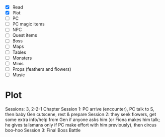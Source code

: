 - [x] Read
- [x] Plot
- [ ] PC
- [ ] PC magic items
- [ ] NPC
- [ ] Quest items
- [ ] Boss
- [ ] Maps
- [ ] Tables
- [ ] Monsters
- [ ] Minis
- [ ] Props (feathers and flowers)
- [ ] Music

# Plot

Sessions: 3, 2-2-1 Chapter 
Session 1: PC arrive (encounter), PC talk to S, then baby Gen cutscene, rest & prepare
Session 2: they seek flowers, get some extra info/help from Gen if anyone asks him (or Fiona makes him talk; he gives talismans only if PC make effort with him previously), then circus boo-hoo
Session 3: Final Boss Battle



